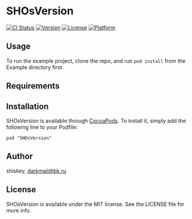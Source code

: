 # SHOsVersion

[![CI Status](http://img.shields.io/travis/shiskey/SHOsVersion.svg?style=flat)](https://travis-ci.org/shiskey/SHOsVersion)
[![Version](https://img.shields.io/cocoapods/v/SHOsVersion.svg?style=flat)](http://cocoadocs.org/docsets/SHOsVersion)
[![License](https://img.shields.io/cocoapods/l/SHOsVersion.svg?style=flat)](http://cocoadocs.org/docsets/SHOsVersion)
[![Platform](https://img.shields.io/cocoapods/p/SHOsVersion.svg?style=flat)](http://cocoadocs.org/docsets/SHOsVersion)

## Usage

To run the example project, clone the repo, and run `pod install` from the Example directory first.

## Requirements

## Installation

SHOsVersion is available through [CocoaPods](http://cocoapods.org). To install
it, simply add the following line to your Podfile:

    pod "SHOsVersion"

## Author

shiskey, darkmail@bk.ru

## License

SHOsVersion is available under the MIT license. See the LICENSE file for more info.

